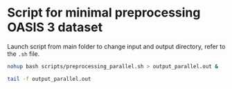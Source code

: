 # Script for minimal preprocessing OASIS 3 dataset



Launch script from main folder to change input and output directory, refer to the `.sh` file.
``` bash
nohup bash scripts/preprocessing_parallel.sh > output_parallel.out &
```

``` bash
tail -f output_parallel.out
```
